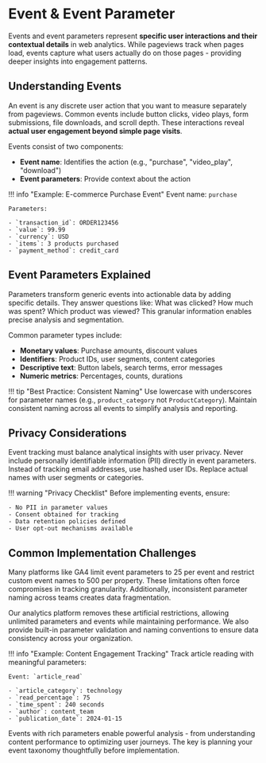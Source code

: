 # Event & Event Parameter

Events and event parameters represent **specific user interactions and their contextual details** in web analytics. While pageviews track when pages load, events capture what users actually do on those pages - providing deeper insights into engagement patterns.

## Understanding Events

An event is any discrete user action that you want to measure separately from pageviews. Common events include button clicks, video plays, form submissions, file downloads, and scroll depth. These interactions reveal **actual user engagement beyond simple page visits**.

Events consist of two components:

- **Event name**: Identifies the action (e.g., "purchase", "video_play", "download")
- **Event parameters**: Provide context about the action

!!! info "Example: E-commerce Purchase Event"
    Event name: `purchase`
    
    Parameters:

    - `transaction_id`: ORDER123456
    - `value`: 99.99
    - `currency`: USD
    - `items`: 3 products purchased
    - `payment_method`: credit_card

## Event Parameters Explained

Parameters transform generic events into actionable data by adding specific details. They answer questions like: What was clicked? How much was spent? Which product was viewed? This granular information enables precise analysis and segmentation.

Common parameter types include:

- **Monetary values**: Purchase amounts, discount values
- **Identifiers**: Product IDs, user segments, content categories  
- **Descriptive text**: Button labels, search terms, error messages
- **Numeric metrics**: Percentages, counts, durations

!!! tip "Best Practice: Consistent Naming"
    Use lowercase with underscores for parameter names (e.g., `product_category` not `ProductCategory`). Maintain consistent naming across all events to simplify analysis and reporting.

## Privacy Considerations

Event tracking must balance analytical insights with user privacy. Never include personally identifiable information (PII) directly in event parameters. Instead of tracking email addresses, use hashed user IDs. Replace actual names with user segments or categories.

!!! warning "Privacy Checklist"
    Before implementing events, ensure:

    - No PII in parameter values
    - Consent obtained for tracking
    - Data retention policies defined
    - User opt-out mechanisms available

## Common Implementation Challenges

Many platforms like GA4 limit event parameters to 25 per event and restrict custom event names to 500 per property. These limitations often force compromises in tracking granularity. Additionally, inconsistent parameter naming across teams creates data fragmentation.

Our analytics platform removes these artificial restrictions, allowing unlimited parameters and events while maintaining performance. We also provide built-in parameter validation and naming conventions to ensure data consistency across your organization.

!!! info "Example: Content Engagement Tracking"
    Track article reading with meaningful parameters:
    
    Event: `article_read`

    - `article_category`: technology
    - `read_percentage`: 75
    - `time_spent`: 240 seconds
    - `author`: content_team
    - `publication_date`: 2024-01-15

Events with rich parameters enable powerful analysis - from understanding content performance to optimizing user journeys. The key is planning your event taxonomy thoughtfully before implementation.
